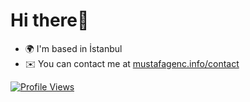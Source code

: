 # Hi there👋

- 🌍 I'm based in İstanbul
- ✉️ You can contact me at [mustafagenc.info/contact](https://mustafagenc.info/contact/)

[![Profile Views](https://komarev.com/ghpvc/?username=mustafagenc&label=Profile%20views&color=1c87ca&style=flat)](https://mustafagenc.com)
